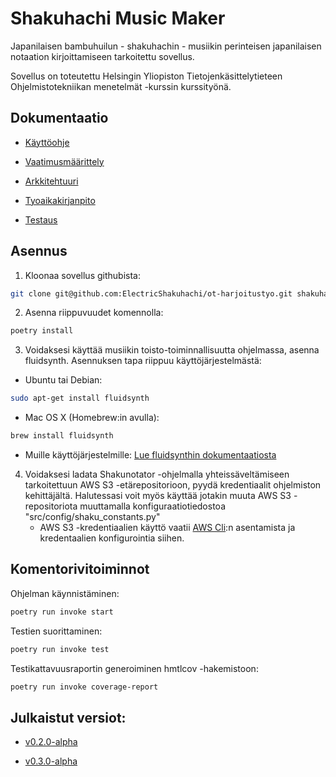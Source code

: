 # Shakuhachi Music Maker

Japanilaisen bambuhuilun - shakuhachin - musiikin perinteisen japanilaisen notaation kirjoittamiseen tarkoitettu sovellus.

Sovellus on toteutettu Helsingin Yliopiston Tietojenkäsittelytieteen Ohjelmistotekniikan menetelmät -kurssin kurssityönä.

## Dokumentaatio

- [Käyttöohje](https://github.com/ElectricShakuhachi/ot-harjoitustyo/blob/master/dokumentaatio/kayttoohje.md)

- [Vaatimusmäärittely](https://github.com/ElectricShakuhachi/ot-harjoitustyo/blob/master/dokumentaatio/vaatimusmaarittely.md)

- [Arkkitehtuuri](https://github.com/ElectricShakuhachi/ot-harjoitustyo/blob/master/dokumentaatio/arkkitehtuuri.md)

- [Tyoaikakirjanpito](https://github.com/ElectricShakuhachi/ot-harjoitustyo/blob/master/dokumentaatio/tyoaikakirjanpito.md)

- [Testaus](https://github.com/ElectricShakuhachi/ot-harjoitustyo/blob/master/dokumentaatio/testaus.md)

## Asennus

1. Kloonaa sovellus githubista:

 ```bash
git clone git@github.com:ElectricShakuhachi/ot-harjoitustyo.git shakuhachi_music_maker
```

2. Asenna riippuvuudet komennolla:
 ```bash
poetry install
```

3. Voidaksesi käyttää musiikin toisto-toiminnallisuutta ohjelmassa, asenna fluidsynth.
Asennuksen tapa riippuu käyttöjärjestelmästä:

- Ubuntu tai Debian:
 ```bash
sudo apt-get install fluidsynth
```

- Mac OS X (Homebrew:in avulla):
 ```bash
brew install fluidsynth
```

- Muille käyttöjärjestelmille:
[Lue fluidsynthin dokumentaatiosta](https://github.com/FluidSynth/fluidsynth/wiki/Download)

4. Voidaksesi ladata Shakunotator -ohjelmalla yhteissäveltämiseen tarkoitettuun AWS S3 -etärepositorioon,
pyydä kredentiaalit ohjelmiston kehittäjältä. Halutessasi voit myös käyttää jotakin muuta AWS S3 -repositoriota muuttamalla konfiguraatiotiedostoa "src/config/shaku_constants.py"
    - AWS S3 -kredentiaalien käyttö vaatii [AWS Cli](https://aws.amazon.com/cli/):n asentamista ja kredentaalien konfigurointia siihen.

## Komentorivitoiminnot

Ohjelman käynnistäminen:

 ```bash
poetry run invoke start
```

Testien suorittaminen:

 ```bash
poetry run invoke test
```
Testikattavuusraportin generoiminen hmtlcov -hakemistoon:

 ```bash
poetry run invoke coverage-report
```

## Julkaistut versiot:

- [v0.2.0-alpha](https://github.com/ElectricShakuhachi/ot-harjoitustyo/releases/tag/v0.2.0-alpha)

- [v0.3.0-alpha](https://github.com/ElectricShakuhachi/ot-harjoitustyo/releases/tag/v0.3.0-alpha)